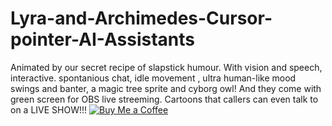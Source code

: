 # Lyra-and-Archimedes-Cursor-pointer-AI-Assistants
Animated by our secret recipe of slapstick humour. With vision and speech, interactive. spontanious chat, idle movement , ultra human-like mood swings and banter, a magic tree sprite and cyborg owl!
And they come with green screen for OBS live streeming. Cartoons that callers can even talk to on a LIVE SHOW!!!
[![Buy Me a Coffee](https://img.shields.io/badge/-Buy_Me_a_Coffee-ffdd00?style=flat&logo=buy-me-a-coffee&logoColor=black)](https://buymeacoffee.com/monstercasw)
